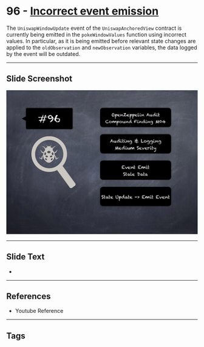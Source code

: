 
# 96 - [Incorrect event emission](./Incorrect%20event%20emission.md)

 The `UniswapWindowUpdate` event of the `UniswapAnchoredView` contract is currently being emitted in the `pokeWindowValues` function using incorrect values. In particular, as it is being emitted before relevant state changes are applied to the `oldObservation` and `newObservation` variables, the data logged by the event will be outdated.


___
## Slide Screenshot
![096.png](../../images/7.%20Audit%20Findings%20101/096.png)
___
## Slide Text
- 
___
## References
- Youtube Reference
___
## Tags
